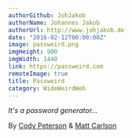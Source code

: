 ```yaml
---
authorGithub: JohJakob
authorName: Johannes Jakob
authorUrl: http://www.johjakob.de
date: "2016-02-12T00:00:00Z"
image: passweird.png
imgHeight: 900
imgWidth: 1440
link: https://passweird.com
remoteImage: true
title: Passweird
category: WideWeirdWeb
---
```


_It's a password generator..._

By [Cody Peterson](http://humanshapes.co) & [Matt Carlson](http://plaidmtn.com)

